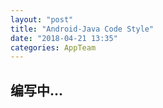 ```yaml
---
layout: "post"
title: "Android-Java Code Style"
date: "2018-04-21 13:35"
categories: AppTeam
---
```


## 编写中...
